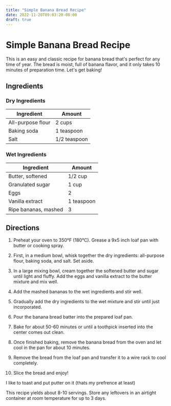 ```yaml
---
title: "Simple Banana Bread Recipe"
date: 2022-11-20T09:03:20-08:00
draft: true
---
```



# Simple Banana Bread Recipe

This is an easy and classic recipe for banana bread that's perfect for any time of year. The bread is moist, full of banana flavor, and it only takes 10 minutes of preparation time. Let's get baking! 

## Ingredients

### Dry Ingredients

| Ingredient | Amount |
|------------|--------|
| All-purpose flour | 2 cups |
| Baking soda | 1 teaspoon |
| Salt | 1/2 teaspoon |

### Wet Ingredients

| Ingredient | Amount |
|------------|--------|
| Butter, softened | 1/2 cup |
| Granulated sugar | 1 cup |
| Eggs | 2 |
| Vanilla extract | 1 teaspoon | 
| Ripe bananas, mashed | 3 |

## Directions

1. Preheat your oven to 350°F (180°C). Grease a 9x5 inch loaf pan with butter or cooking spray.

2. First, in a medium bowl, whisk together the dry ingredients: all-purpose flour, baking soda, and salt. Set aside.

3. In a large mixing bowl, cream together the softened butter and sugar until light and fluffy. Add the eggs and vanilla extract to the butter mixture and mix well.

4. Add the mashed bananas to the wet ingredients and stir well.

5. Gradually add the dry ingredients to the wet mixture and stir until just incorporated.

6. Pour the banana bread batter into the prepared loaf pan.

7. Bake for about 50-60 minutes or until a toothpick inserted into the center comes out clean.

8. Once finished baking, remove the banana bread from the oven and let cool in the pan for about 10 minutes.

9. Remove the bread from the loaf pan and transfer it to a wire rack to cool completely.

10. Slice the bread and enjoy!

I like to toast and put putter on it (thats my prefrence at least)

This recipe yields about 8-10 servings. Store any leftovers in an airtight container at room temperature for up to 3 days.
